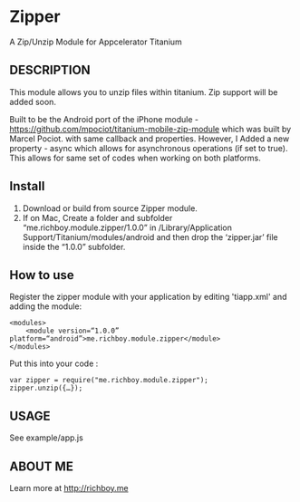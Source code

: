 # Zipper
A Zip/Unzip Module for Appcelerator Titanium

DESCRIPTION
------------
This module allows you to unzip files within titanium.
Zip support will be added soon.

Built to be the Android port of the iPhone module - https://github.com/mpociot/titanium-mobile-zip-module which was built by Marcel Pociot.
with same callback and properties. However, I Added a new property - async which allows for asynchronous operations (if set to true).
This allows for same set of codes when working on both platforms.

## Install

1. Download or build from source Zipper module.
2. If on Mac, Create a folder and subfolder “me.richboy.module.zipper/1.0.0” in /Library/Application Support/Titanium/modules/android and then drop the ‘zipper.jar’ file inside the “1.0.0” subfolder.

## How to use

Register the zipper module with your application by editing 'tiapp.xml' and adding the module:

	
	<modules>
		<module version=“1.0.0” platform=“android”>me.richboy.module.zipper</module>
	</modules>


Put this into your code : 

	var zipper = require("me.richboy.module.zipper");
	zipper.unzip({…});

USAGE
-------------
See example/app.js

ABOUT ME
-------
Learn more at http://richboy.me